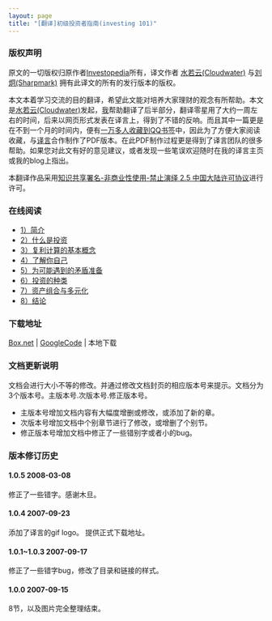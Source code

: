 ```yaml
---
layout: page
title: "[翻译]初级投资者指南(investing 101)"
---
```


### 版权声明
原文的一切版权归原作者[Investopedia](http://www.investopedia.com/)所有，译文作者 [水若云(Cloudwater)](http://www.cloudwater.net/) 与[刘炯(Sharpmark)](http://liujiong.com/)</a> 拥有此译文的所有的发行版本的版权。

本文本着学习交流的目的翻译，希望此文能对培养大家理财的观念有所帮助。本文是[水若云(Cloudwater)](http://www.cloudwater.net/)发起，[我](http://liujiong.com/)</a>帮助翻译了后半部分，翻译零星用了大约一周左右的时间，后来以网页形式发表在译言上，得到了不错的反响。而且其中一篇更是在不到一个月的时间内，便有[一万多人收藏到QQ书签](http://shuqian.qq.com/link/2692fa0be0082a08f280a638362629ea)中，因此为了方便大家阅读收藏，与[译言](http://www.yeeyan.com/)合作制作了PDF版本。在此PDF制作过程更是得到了译言团队的很多帮助。如果您对此文有好的意见建议，或者发现一些笔误欢迎随时在我的译言主页或我的blog上指出。

本翻译作品采用[知识共享署名-非商业性使用-禁止演绎 2.5 中国大陆许可协议](http://creativecommons.org/licenses/by-nc-nd/2.5/cn/)进行许可。

### 在线阅读

- [1）简介](/invest/introduction.html)
- [2）什么是投资](/invest/what-is-investing.html)
- [3）复利计算的基本概念](/invest/the-concept-of-compounding.html)
- [4）了解你自己](/invest/knowing-yourself.html)
- [5）为可能遇到的矛盾准备](/invest/preparing-for-contradictions.html)
- [6）投资的种类](/invest/types-of-investments.html)
- [7）资产组合与多元化](/invest/portfolios-and-diversification.html)
- [8）结论](/invest/conclusion.html)

### 下载地址
[Box.net](http://www.box.net/shared/hum8gl2ono) | [GoogleCode](http://sharpmark.googlecode.com/files/investing101-cn.pdf) | 本地下载

### 文档更新说明

文档会进行大小不等的修改。并通过修改文档封页的相应版本号来提示。文档分为3个版本号。主版本号.次版本号.修正版本号。

- 主版本号增加文档内容有大幅度增删或修改，或添加了新的章。
- 次版本号增加文档中个别章节进行了修改，或增删了个别节。
- 修正版本号增加文档中修正了一些错别字或者小的bug。

### 版本修订历史

#### 1.0.5 2008-03-08
修正了一些错字。感谢木旦。

#### 1.0.4 2007-09-23
添加了译言的gif logo。 提供正式下载地址。

#### 1.0.1~1.0.3 2007-09-17
修正了一些错字bug，修改了目录和链接的样式。

#### 1.0.0 2007-09-15
8节，以及图片完全整理结束。
